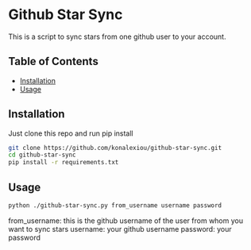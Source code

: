 # Github Star Sync

This is a script to sync stars from one github user to your account.

## Table of Contents

- [Installation](#installation)
- [Usage](#usage)

## Installation

Just clone this repo and run pip install

```sh
git clone https://github.com/konalexiou/github-star-sync.git
cd github-star-sync
pip install -r requirements.txt
```

## Usage

```sh
python ./github-star-sync.py from_username username password
```
from_username: this is the github username of the user from whom you want to sync stars
username: your github username
password: your password
